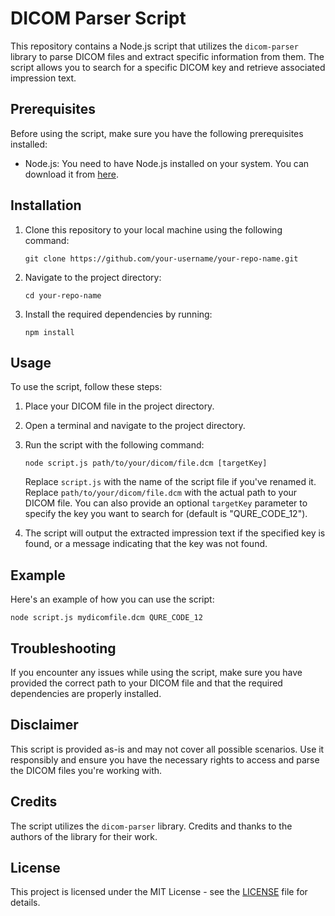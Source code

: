 # DICOM Parser Script

This repository contains a Node.js script that utilizes the `dicom-parser` library to parse DICOM files and extract specific information from them. The script allows you to search for a specific DICOM key and retrieve associated impression text.

## Prerequisites

Before using the script, make sure you have the following prerequisites installed:

- Node.js: You need to have Node.js installed on your system. You can download it from [here](https://nodejs.org/).

## Installation

1. Clone this repository to your local machine using the following command:

   ```
   git clone https://github.com/your-username/your-repo-name.git
   ```

2. Navigate to the project directory:

   ```
   cd your-repo-name
   ```

3. Install the required dependencies by running:

   ```
   npm install
   ```

## Usage

To use the script, follow these steps:

1. Place your DICOM file in the project directory.

2. Open a terminal and navigate to the project directory.

3. Run the script with the following command:

   ```
   node script.js path/to/your/dicom/file.dcm [targetKey]
   ```

   Replace `script.js` with the name of the script file if you've renamed it. Replace `path/to/your/dicom/file.dcm` with the actual path to your DICOM file. You can also provide an optional `targetKey` parameter to specify the key you want to search for (default is "QURE_CODE_12").

4. The script will output the extracted impression text if the specified key is found, or a message indicating that the key was not found.

## Example

Here's an example of how you can use the script:

```
node script.js mydicomfile.dcm QURE_CODE_12
```

## Troubleshooting

If you encounter any issues while using the script, make sure you have provided the correct path to your DICOM file and that the required dependencies are properly installed.

## Disclaimer

This script is provided as-is and may not cover all possible scenarios. Use it responsibly and ensure you have the necessary rights to access and parse the DICOM files you're working with.

## Credits

The script utilizes the `dicom-parser` library. Credits and thanks to the authors of the library for their work.

## License

This project is licensed under the MIT License - see the [LICENSE](LICENSE) file for details.
